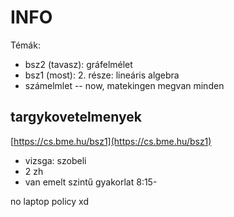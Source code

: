 # INFO
Témák:
- bsz2 (tavasz): gráfelmélet
- bsz1 (most): 2. része: lineáris algebra
- számelmlet -- now, matekingen megvan minden

## targykovetelmenyek
[https://cs.bme.hu/bsz1](https://cs.bme.hu/bsz1)
- vizsga: szobeli
- 2 zh
- van emelt szintű gyakorlat 8:15-

no laptop policy xd
